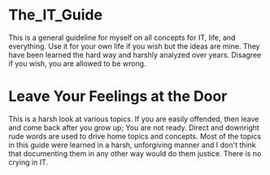 # The_IT_Guide
This is a general guideline for myself on all concepts for IT, life, and everything. Use it for your own life if you wish but the ideas are mine. They have been learned the hard way and harshly analyzed over years. Disagree if you wish, you are allowed to be wrong.

# Leave Your Feelings at the Door
This is a harsh look at various topics. If you are easily offended, then leave and come back after you grow up; You are not ready.
Direct and downright rude words are used to drive home topics and concepts. Most of the topics in this guide were learned in a harsh, unforgiving manner and I don't think that documenting them in any other way would do them justice.
There is no crying in IT.


